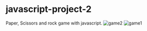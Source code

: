 # javascript-project-2

Paper, Scissors and rock game with javascript.
![game2](https://user-images.githubusercontent.com/69902902/95431678-dc6a0700-094d-11eb-8e5e-7f096521aba2.png)
![game1](https://user-images.githubusercontent.com/69902902/95431680-dd029d80-094d-11eb-9814-65f274bb97de.png)
